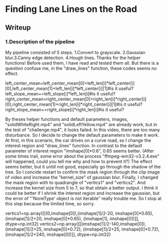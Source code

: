 # **Finding Lane Lines on the Road**

## Writeup


### 1.Description of the pipeline
 
My pipeline consisted of 5 steps. 1.Convert to grayscale. 2.Gaussian blur.3.Canny edge detection. 4.Hough lines.
Thanks for the helper functions! Before used them, I have read and tested them all. But there is a question confuse me, in the "draw_lines" function, these codes seems no effect.

left_center_mean=left_center_mean[0]+left_len[i]*left_center[i][0],left_center_mean[1]+left_len[i]*left_center[i][1]#is it useful?left_slope_mean+=left_slope[i]*left_len[i]#is it useful?
right_center_mean=right_center_mean[0]+right_len[i]*right_center[i][0],right_center_mean[1]+right_len[i]*right_center[i][1]#is it useful?
right_slope_mean+=right_slope[i]*right_len[i]#is it useful?


  By theses helper functions and default parameters, images, "solidWhiteRight.mp4" and "solidLeftYellow.mp4" are already work, but in the test of "challenge.mp4", it looks failed. In this video, there are too many disturbance. So I decide to change the default parameters to make it work.
  At first, in this scenario, the car drives on a curve road, so I change the interest region and "draw_lines" function.
In contrast to the default parameter of interest region "imshape[0]*0.6", 0.65 seems better.
(After some times trail, some error about the process "ffmpeg-win32-v3.2.4.exe" will happened, could you tell me why and how to prevent it?)
  The effect seems better, but it untill not good, especially go through the shadow of the tree.
  So I concide restart to confirm the mask region through the clip image of video and increase the "kernel_size" of gaussian blur.
  Finally, I changed the mask region with to quadrangle of "vertics1" and "vertics2". And increase the kernel size from 5 to 7, so that obtain a better output. I think it could be better if I shrink the interest region and increase the gaussian, but the error of "'NoneType' object is not iterable" really trouble me. So I stop at this step because the limited time, so sorry.

vertics1=np.array([[(0,imshape[0]),(imshape[1]/2-20, imshape[0]*0.65), (imshape[1]/2+20, imshape[0]*0.65), (imshape[1], imshape[0])]], dtype=np.int32)
vertics2=np.array([[(imshape[1]/2-140,imshape[0]),(imshape[1]/2+25, imshape[0]*0.72), (imshape[1]/2+25, imshape[0]*0.72), (imshape[1]/2+240, imshape[0])]], dtype=np.int32)

                

